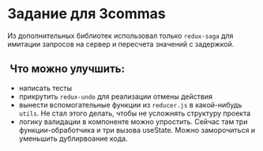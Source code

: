 # Задание для 3commas
Из дополнительных библиотек использовал только `redux-saga` для имитации запросов на сервер и пересчета значений с задержкой.

##  Что можно улучшить:
- написать тесты
- прикрутить `redux-undo` для реализации отмены действия
- вынести вспомогательные функции из `reducer.js` в какой-нибудь `utils`. Не стал этого делать, чтобы не усложнять структуру проекта
- логику валидации в компоненте можно упростить. Сейчас там три функции-обработчика и три вызова useState. Можно заморочиться и уменьшить дублирвоание кода.